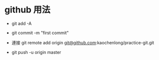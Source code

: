 # github 用法

- git add -A
- git commit -m "first commit"

- 連接 git remote add origin git@github.com:kaochenlong/practice-git.git

- git push -u origin master



